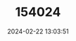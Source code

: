 ---
title: "154024"
category: "Bouchardina robisoni"
draft: false
date: 2024-02-22 13:03:51
languages:
  English: ["Bayou Bodcau Crayfish"]
---